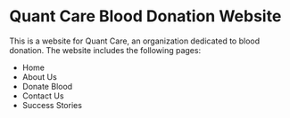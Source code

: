 # Quant Care Blood Donation Website

This is a website for Quant Care, an organization dedicated to blood donation. The website includes the following pages:
- Home
- About Us
- Donate Blood
- Contact Us
- Success Stories
